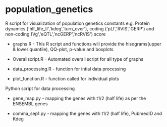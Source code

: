 # population_genetics

R script for visualization of population genetics constants e.g. Protein dynamics ('hlf_life_II','kdeg','turn_over'), coding ('pLI','RVIS','GERP') and non-coding (Vg','eQTL','ncGERP','ncRVIS') score

- graphs.R - This R script and functions will provide the hisograms(upper & lower quantile), QQ-plot, p-value and boxplots

- Overallscript.R - Automated overall script for all type of graphs

- data_processing.R - function for intial data processing

- plot_function.R - function called for individual plots

Python script for data processing

- gene_map.py - mapping the genes with t1/2 (half life) as per the ENSEMBL genes

- comma_sep1.py - mapping the genes with t1/2 (half life), PubmedID and Kdeg 
